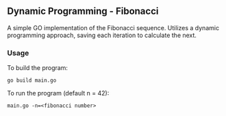 ## Dynamic Programming - Fibonacci

A simple GO implementation of the Fibonacci sequence. Utilizes a dynamic programming approach, saving each iteration to calculate the next.

### Usage
To build the program:

`go build main.go`

To run the program (default n = 42):

`main.go -n=<fibonacci number>`
